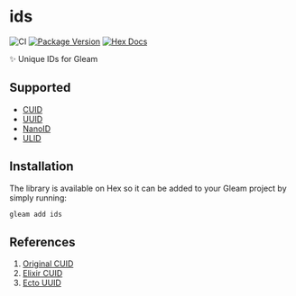 # ids

![CI](https://github.com/lrosa007/ids/workflows/test/badge.svg?branch=main)
[![Package Version](https://img.shields.io/hexpm/v/ids)](https://hex.pm/packages/ids)
[![Hex Docs](https://img.shields.io/badge/hex-docs-ffaff3)](https://hexdocs.pm/ids/)

✨ Unique IDs for Gleam

## Supported

- [CUID](https://github.com/ericelliott/cuid)
- [UUID](https://en.wikipedia.org/wiki/Universally_unique_identifier)
- [NanoID](https://github.com/ai/nanoid)
- [ULID](https://github.com/ulid/spec)

## Installation

The library is available on Hex so it can be added to your Gleam project by simply running:

```sh
gleam add ids
```

## References

1. [Original CUID](https://en.wikipedia.org/wiki/Universally_unique_identifier)
2. [Elixir CUID](https://github.com/duailibe/cuid)
3. [Ecto UUID](https://github.com/elixir-ecto/ecto/blob/v3.5.4/lib/ecto/uuid.ex)
